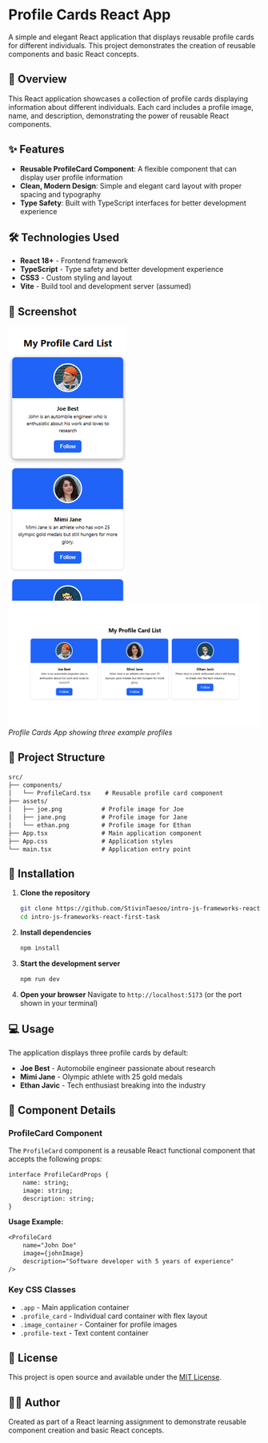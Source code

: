 # Profile Cards React App

A simple and elegant React application that displays reusable profile cards for different individuals. This project demonstrates the creation of reusable components and basic React concepts.

## 🎯 Overview

This React application showcases a collection of profile cards displaying information about different individuals. Each card includes a profile image, name, and description, demonstrating the power of reusable React components.

## ✨ Features

-   **Reusable ProfileCard Component**: A flexible component that can display user profile information
-   **Clean, Modern Design**: Simple and elegant card layout with proper spacing and typography
-   **Type Safety**: Built with TypeScript interfaces for better development experience

## 🛠 Technologies Used

-   **React 18+** - Frontend framework
-   **TypeScript** - Type safety and better development experience
-   **CSS3** - Custom styling and layout
-   **Vite** - Build tool and development server (assumed)

## 📸 Screenshot

![Screenshot](./src/assets/Opera%20Snapshot_2025-09-03_123907_localhost.png)
![Screenshot](./src/assets/Opera%20Snapshot_2025-09-03_124242_localhost.png)
_Profile Cards App showing three example profiles_

## 📁 Project Structure

```
src/
├── components/
│   └── ProfileCard.tsx    # Reusable profile card component
├── assets/
│   ├── joe.png           # Profile image for Joe
│   ├── jane.png          # Profile image for Jane
│   └── ethan.png         # Profile image for Ethan
├── App.tsx               # Main application component
├── App.css               # Application styles
└── main.tsx              # Application entry point
```

## 🚀 Installation

1. **Clone the repository**

    ```bash
    git clone https://github.com/StivinTaesoo/intro-js-frameworks-react-first-task
    cd intro-js-frameworks-react-first-task
    ```

2. **Install dependencies**

    ```bash
    npm install
    ```

3. **Start the development server**

    ```bash
    npm run dev
    ```

4. **Open your browser**
   Navigate to `http://localhost:5173` (or the port shown in your terminal)

## 💻 Usage

The application displays three profile cards by default:

-   **Joe Best** - Automobile engineer passionate about research
-   **Mimi Jane** - Olympic athlete with 25 gold medals
-   **Ethan Javic** - Tech enthusiast breaking into the industry

## 🧩 Component Details

### ProfileCard Component

The `ProfileCard` component is a reusable React functional component that accepts the following props:

```tsx
interface ProfileCardProps {
    name: string;
    image: string;
    description: string;
}
```

**Usage Example:**

```tsx
<ProfileCard
    name="John Doe"
    image={johnImage}
    description="Software developer with 5 years of experience"
/>
```

### Key CSS Classes

-   `.app` - Main application container
-   `.profile_card` - Individual card container with flex layout
-   `.image_container` - Container for profile images
-   `.profile-text` - Text content container

## 📝 License

This project is open source and available under the [MIT License](LICENSE).

## 👨‍💻 Author

Created as part of a React learning assignment to demonstrate reusable component creation and basic React concepts.

